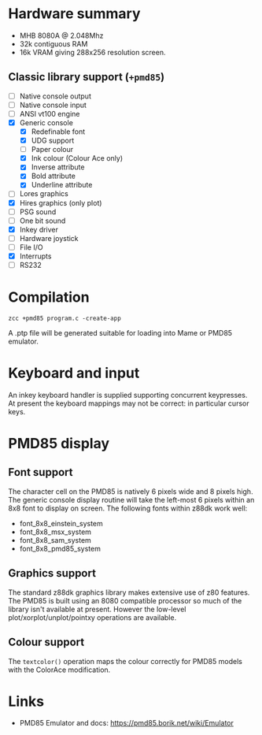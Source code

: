 # Hardware summary

* MHB 8080A  @ 2.048Mhz
* 32k contiguous RAM
* 16k VRAM giving 288x256 resolution screen.

## Classic library support (`+pmd85`)

* [ ] Native console output
* [ ] Native console input
* [ ] ANSI vt100 engine
* [x] Generic console
    * [x] Redefinable font 
    * [x] UDG support
    * [ ] Paper colour
    * [x] Ink colour (Colour Ace only)
    * [x] Inverse attribute
    * [x] Bold attribute
    * [x] Underline attribute
* [ ] Lores graphics
* [x] Hires graphics (only plot)
* [ ] PSG sound
* [ ] One bit sound
* [x] Inkey driver
* [ ] Hardware joystick
* [ ] File I/O
* [x] Interrupts
* [ ] RS232

# Compilation

    zcc +pmd85 program.c -create-app

A .ptp file will be generated suitable for loading into Mame or PMD85 emulator.

# Keyboard and input

An inkey keyboard handler is supplied supporting concurrent keypresses. At present the keyboard mappings may not be correct: in particular cursor keys.

# PMD85 display

## Font support

The character cell on the PMD85 is natively 6 pixels wide and 8 pixels high. The generic console display routine will take the left-most 6 pixels within an 8x8 font to display on screen. The following fonts within z88dk work well:

- font_8x8_einstein_system
- font_8x8_msx_system
- font_8x8_sam_system
- font_8x8_pmd85_system

## Graphics support

The standard z88dk graphics library makes extensive use of z80 features. The PMD85 is built using an 8080 compatible processor so much of the library isn't available at present. However the low-level plot/xorplot/unplot/pointxy operations are available.

## Colour support

The `textcolor()` operation maps the colour correctly for PMD85 models with the ColorAce modification.


# Links

* PMD85 Emulator and docs: https://pmd85.borik.net/wiki/Emulator
